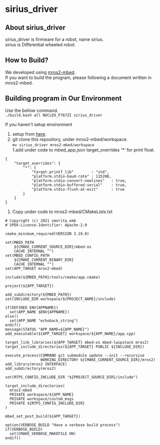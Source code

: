 # sirius_driver
## About sirius_driver
sirius_driver is firmware for a robot, name sirius.<br>
sirius is Differential wheeled robot.<br>

## How to Build?
We developed using [mros2-mbed](https://github.com/mROS-base/mros2-mbed).<br>
If you want to build the program, please following a document written in mros2-mbed.<br>

## Building program in Our Environment
Use the bellow command.<br>
```./build.bash all NUCLEO_F767ZI sirius_driver```<br>

If you haven't setup environment
1. setup from [here](https://github.com/mROS-base/mros2-mbed).<br>
1. git clone this repository, under mros2-mbed/workspace.<br>
```mv sirius_driver mros2-mbed/workspace```<br>
1.add under code to mbed_app.json target_overrides '*' for print float.
```
{
    "target_overrides": {
        "*": {
            "target.printf_lib"        : "std",
            "platform.stdio-baud-rate" : 115200,
            "platform.stdio-convert-newlines"   : true,
            "platform.stdio-buffered-serial"    : true,
            "platform.stdio-flush-at-exit"      : true
        }
    }
}
```
1. Copy under code to mros2-mbed/CMakeLists.txt <br>
```
# Copyright (c) 2021 smorita_emb
# SPDX-License-Identifier: Apache-2.0

cmake_minimum_required(VERSION 3.19.0)

set(MBED_PATH
    ${CMAKE_CURRENT_SOURCE_DIR}/mbed-os
    CACHE INTERNAL "")
set(MBED_CONFIG_PATH
    ${CMAKE_CURRENT_BINARY_DIR}
    CACHE INTERNAL "")
set(APP_TARGET mros2-mbed)

include(${MBED_PATH}/tools/cmake/app.cmake)

project(${APP_TARGET})

add_subdirectory(${MBED_PATH})
set(INCLUDE_DIR workspace/${PROJECT_NAME}/include)

if(DEFINED ENV{APPNAME})
  set(APP_NAME $ENV{APPNAME})
else()
  set(APP_NAME "echoback_string")
endif()
message(STATUS "APP_NAME=${APP_NAME}")
add_executable(${APP_TARGET} workspace/${APP_NAME}/app.cpp)

target_link_libraries(${APP_TARGET} mbed-os mbed-lwipstack mros2)
target_include_directories(${APP_TARGET} PUBLIC ${INCLUDE_DIR})

execute_process(COMMAND git submodule update --init --recursive
                WORKING_DIRECTORY ${CMAKE_CURRENT_SOURCE_DIR}/mros2)
add_library(mros2 INTERFACE)
add_subdirectory(mros2)

set(RTPS_CONFIG_INCLUDE_DIR "${PROJECT_SOURCE_DIR}/include")

target_include_directories(
  mros2-mbed
  PRIVATE workspace/${APP_NAME}
  PRIVATE workspace/custom_msgs
  PRIVATE ${RTPS_CONFIG_INCLUDE_DIR}
)

mbed_set_post_build(${APP_TARGET})

option(VERBOSE_BUILD "Have a verbose build process")
if(VERBOSE_BUILD)
  set(CMAKE_VERBOSE_MAKEFILE ON)
endif()

```

